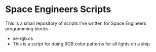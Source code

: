 # Space Engineers Scripts
This is a small repository of scripts I've written for Space Engineers programming blocks
* se-rgb.cs
 * This is a script for doing RGB color patterns for all lights on a ship.
